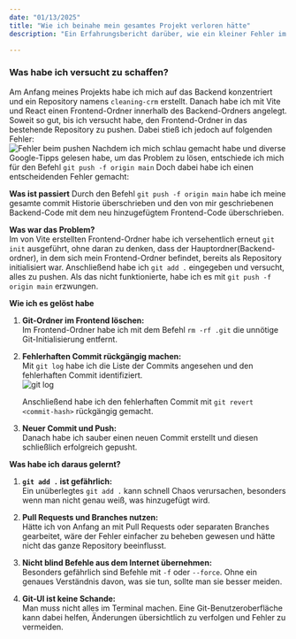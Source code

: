 ```yaml
---
date: "01/13/2025"
title: "Wie ich beinahe mein gesamtes Projekt verloren hätte"
description: "Ein Erfahrungsbericht darüber, wie ein kleiner Fehler im Umgang mit Git beinahe zur Katastrophe geführt hat – und was ich daraus gelernt habe."

---
```

### Was habe ich versucht zu schaffen?
Am Anfang meines Projekts habe ich mich auf das Backend konzentriert und ein Repository namens `cleaning-crm` erstellt. Danach habe ich mit Vite und React einen Frontend-Ordner innerhalb des Backend-Ordners angelegt. Soweit so gut, bis ich versucht habe, den Frontend-Ordner in das bestehende Repository zu pushen. Dabei stieß ich jedoch auf folgenden Fehler:  
![Fehler beim pushen](/images/fehler-beim-pushen.png)
Nachdem ich mich schlau gemacht habe und diverse Google-Tipps gelesen habe, um das Problem zu lösen, entschiede ich mich für den Befehl  `git push -f origin main` Doch dabei habe ich einen entscheidenden Fehler gemacht:

**Was ist passiert**
Durch den Befehl `git push -f origin main` habe ich meine gesamte commit Historie überschrieben und den von mir geschriebenen Backend-Code mit dem neu hinzugefügtem Frontend-Code überschrieben.

**Was war das Problem?**  
Im von Vite erstellten Frontend-Ordner habe ich versehentlich erneut `git init` ausgeführt, ohne daran zu denken, dass der Hauptordner(Backend-ordner), in dem sich mein Frontend-Ordner befindet, bereits als Repository initialisiert war. Anschließend habe ich `git add .` eingegeben und versucht, alles zu pushen. Als das nicht funktionierte, habe ich es mit `git push -f origin main` erzwungen.

**Wie ich es gelöst habe**
1. **Git-Ordner im Frontend löschen:**  
    Im Frontend-Ordner habe ich mit dem Befehl `rm -rf .git` die unnötige Git-Initialisierung entfernt.
2. **Fehlerhaften Commit rückgängig machen:**  
    Mit `git log` habe ich die Liste der Commits angesehen und den fehlerhaften Commit identifiziert.  
    ![git log](/images/git-log.png)
    
    Anschließend habe ich den fehlerhaften Commit mit `git revert <commit-hash>` rückgängig gemacht.
3. **Neuer Commit und Push:**  
    Danach habe ich sauber einen neuen Commit erstellt und diesen schließlich  erfolgreich gepusht.
    

**Was habe ich daraus gelernt?**

1. **`git add .` ist gefährlich:**  
    Ein unüberlegtes `git add .` kann schnell Chaos verursachen, besonders wenn man nicht genau weiß, was hinzugefügt wird.
    
2. **Pull Requests und Branches nutzen:**  
    Hätte ich von Anfang an mit Pull Requests oder separaten Branches gearbeitet, wäre der Fehler einfacher zu beheben gewesen und hätte nicht das ganze Repository beeinflusst.
    
3. **Nicht blind Befehle aus dem Internet übernehmen:**  
    Besonders gefährlich sind Befehle mit `-f` oder `--force`. Ohne ein genaues Verständnis davon, was sie tun, sollte man sie besser meiden.
    
4. **Git-UI ist keine Schande:**  
    Man muss nicht alles im Terminal machen. Eine Git-Benutzeroberfläche kann dabei helfen, Änderungen übersichtlich zu verfolgen und Fehler zu vermeiden.